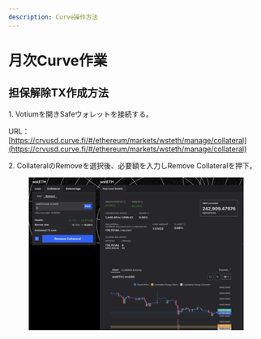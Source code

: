 ```yaml
---
description: Curve操作方法
---
```


# 月次Curve作業

## 担保解除TX作成方法

1\. Votiumを開きSafeウォレットを接続する。
  
URL：[https://crvusd.curve.fi/#/ethereum/markets/wsteth/manage/collateral](https://crvusd.curve.fi/#/ethereum/markets/wsteth/manage/collateral)

2\. CollateralのRemoveを選択後、必要額を入力しRemove Collateralを押下。
  
<figure><img src="../.gitbook/assets/curvefi.png" alt=""><figcaption></figcaption></figure>

  


